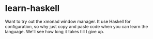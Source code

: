 # learn-haskell
Want to try out the xmonad window manager. It use Haskell for configuration, so why just copy and paste code when you can learn the language. We'll see how long it takes till I give up.
